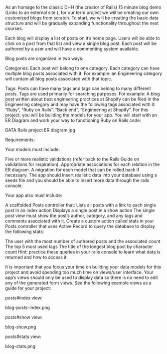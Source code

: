 As an homage to the classic DHH (the creator of Rails) 15 minute blog demo (Links to an external site.), for our term project we will be creating our own customized blogs from scratch. To start, we will be creating the basic data structure and will be gradually expanding functionality throughout the next courses. 

Each blog will display a list of posts on it’s home page. Users will be able to click on a post from that list and view a single blog post. Each post will be authored by a user and will have a commenting system available.

Blog posts are organized in two ways:

Categories: Each post will belong to one category. Each category can have multiple blog posts associated with it. For example: an Engineering category will contain all blog posts associated with that topic. 

Tags: Posts can have many tags and tags can belong to many different posts. Tags are used primarily for searching purposes. For example: A blog post written about best engineering practices at Shopify can be filed in the Engineering category and may have the following tags associated with it: “Ruby”, “Ruby on Rails”, “Back end”, “Engineering at Shopify”. For this project, you will be building the models for your app. You will start with an ER Diagram and work your way to functioning Ruby on Rails code:

DATA Rails project ER diagram.jpg

Requirements:

Your models must include:

Five or more realistic validations (refer back to the Rails Guide on validations for inspiration).
Appropriate associations for each relation in the ER diagram.
A migration for each model that can be rolled back if necessary.
The app should insert realistic data into your database using a seeds file and you should be able to insert more data through the rails console.

 

Your app also must include:

A scaffolded Posts controller that:
Lists all posts with a link to each single post in an index action
Displays a single post in a show action
The single post view must show the post’s author, category, and any tags and comments associated with it.
Create a custom action called stats in your Posts controller that uses Active Record to query the database to display the following stats:

The user with the most number of authored posts and the associated count
The top 5 most used tags 
The title of the longest blog post by character count
Hint: practice these queries in your rails console to learn what data is returned and how to access it. 

It is important that you focus your time on building your data models for this project and avoid spending too much time on views/user interface. Your app’s views should only be used to display data so there is no need to edit any of the generated form views. See the following example views as a guide for your project:

posts#index view:

blog-posts-index.png





posts#show view:

blog-show.png



posts#stats view:

blog-stats.png
